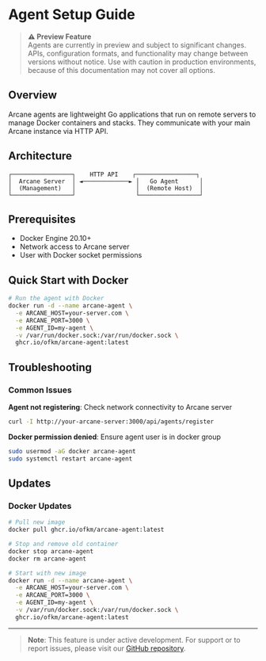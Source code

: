 # Agent Setup Guide

> **⚠️ Preview Feature**  
> Agents are currently in preview and subject to significant changes. APIs, configuration formats, and functionality may change between versions without notice. Use with caution in production environments, because of this documentation may not cover all options.

## Overview

Arcane agents are lightweight Go applications that run on remote servers to manage Docker containers and stacks. They communicate with your main Arcane instance via HTTP API.

## Architecture

```
┌─────────────────┐    HTTP API    ┌─────────────────┐
│  Arcane Server  │ ◄─────────────► │   Go Agent      │
│  (Management)   │                 │  (Remote Host)  │
└─────────────────┘                 └─────────────────┘
```

## Prerequisites

- Docker Engine 20.10+
- Network access to Arcane server
- User with Docker socket permissions

## Quick Start with Docker

```bash
# Run the agent with Docker
docker run -d --name arcane-agent \
  -e ARCANE_HOST=your-server.com \
  -e ARCANE_PORT=3000 \
  -e AGENT_ID=my-agent \
  -v /var/run/docker.sock:/var/run/docker.sock \
  ghcr.io/ofkm/arcane-agent:latest
```

## Troubleshooting

### Common Issues

**Agent not registering**: Check network connectivity to Arcane server

```bash
curl -I http://your-arcane-server:3000/api/agents/register
```

**Docker permission denied**: Ensure agent user is in docker group

```bash
sudo usermod -aG docker arcane-agent
sudo systemctl restart arcane-agent
```

## Updates

### Docker Updates

```bash
# Pull new image
docker pull ghcr.io/ofkm/arcane-agent:latest

# Stop and remove old container
docker stop arcane-agent
docker rm arcane-agent

# Start with new image
docker run -d --name arcane-agent \
  -e ARCANE_HOST=your-server.com \
  -e ARCANE_PORT=3000 \
  -e AGENT_ID=my-agent \
  -v /var/run/docker.sock:/var/run/docker.sock \
  ghcr.io/ofkm/arcane-agent:latest
```

---

> **Note**: This feature is under active development. For support or to report issues, please visit our [GitHub repository](https://github.com/ofkm/arcane-agent).
